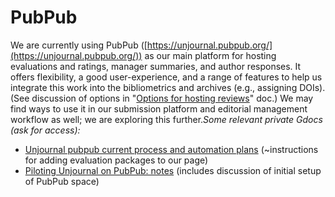 # PubPub

We are currently using PubPub ([https://unjournal.pubpub.org/](https://unjournal.pubpub.org/)) as our main platform for hosting evaluations and ratings, manager summaries, and author responses. It offers flexibility, a good user-experience, and a range of features to help us integrate this work into the bibliometrics and archives (e.g., assigning DOIs). (See discussion of options in "[Options for hosting reviews](https://docs.google.com/document/d/1DMoliF6aDrX76zKaZMWWCckNBgaG1XLTJ3p51Mz-R6Y/edit#heading=h.2x6lqmpl319)" doc.) We may find ways to use it in our submission platform and editorial management workflow as well; we are exploring this further._Some relevant private Gdocs (ask for access):_

* ​[Unjournal pubpub current process and automation plans](https://docs.google.com/document/d/18Yr95JbeCrDOrn4GpYWamxj2ZcOp9Ex\_arfz-7jZnko/edit#heading=h.57ljlv1pdkue) (\~instructions for adding evaluation packages to our page)
* ​[Piloting Unjournal on PubPub: notes](https://docs.google.com/document/d/1RwFMYzyHS67gfvt6Nmwkx0QPiKT8ok-yF9RpsXL64YI/edit#heading=h.qawlu2p3njly) (includes discussion of initial setup of PubPub space)
